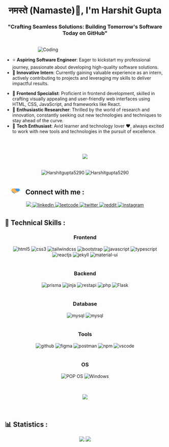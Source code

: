 <h1 align="center">नमस्ते (Namaste)🙏, I'm Harshit Gupta</h1>
<h3 align="center">"Crafting Seamless Solutions: Building Tomorrow's Software Today on GitHub"</h3>
<br/>
<img align="right" alt="Coding" width="400" src="https://cdn.dribbble.com/users/461802/screenshots/4753031/media/4711ad8d0ba0dcd367061aa7841f8107.gif" />
<br/>

- ⭐ **Aspiring Software Engineer**: Eager to kickstart my professional journey, passionate about developing high-quality software solutions.
- 🔭 **Innovative Intern**: Currently gaining valuable experience as an intern, actively contributing to projects and leveraging my skills to deliver impactful results.
<!-- 🌱 I’m currently learning **Docker**-->
- 💬 **Frontend Specialist**: Proficient in frontend development, skilled in crafting visually appealing and user-friendly web interfaces using HTML, CSS, JavaScript, and frameworks like React.
- 🚀 **Enthusiastic Researcher**: Thrilled by the world of research and innovation, constantly seeking out new technologies and techniques to stay ahead of the curve.
- 🍺 **Tech Enthusiast**: Avid learner and technology lover ❤️, always excited to work with new tools and technologies in the pursuit of excellence. 
 

<br/>

<br/>
<p align = 'center'> <img src= 'https://capsule-render.vercel.app/api?type=rect&color=gradient&height=2.5'/></p>
<br/>
<div align="center">
<img src="https://komarev.com/ghpvc/?username=Harshitgupta5290&label=Profile%20views&color=0e75b6&style=flat" alt="Harshitgupta5290"/> 
<img src="https://img.shields.io/github/stars/Harshitgupta5290.svg" alt="Harshitgupta5290"/>
</div>


<h2><img src="https://github.com/sakshamgurbhele/sakshamgurbhele/blob/main/Images/Handshake.gif" height="30">Connect with me :</h2>
<div align="center">
    <a href = "mailto:harshitgupta5290@gmail.com" target = "_blank">
    <img src="https://img.shields.io/badge/gmail-D14836?&style=for-the-badge&logo=gmail&logoColor=white" />
  </a>
   <a href="https://www.linkedin.com/in/harshitgupta1215/" target="_blank">
    <img src=https://img.shields.io/badge/linkedin-%231E77B5.svg?&style=for-the-badge&logo=linkedin&logoColor=white alt=linkedin style="margin-bottom: 5px;" />
  </a>
   <a href="" target="_blank">
    <img src=https://img.shields.io/badge/-LeetCode-FFA116?style=for-the-badge&logo=LeetCode&logoColor=black alt=leetcode style="margin-bottom: 5px;" />
  </a>
  <a href="" target="_blank">
    <img src=https://img.shields.io/badge/twitter-%2300acee.svg?&style=for-the-badge&logo=twitter&logoColor=white alt=twitter style="margin-bottom: 5px;" />
  </a>
    <a href="" target="_blank">
    <img src=https://img.shields.io/badge/Reddit-FF4500?style=for-the-badge&logo=reddit&logoColor=white alt=reddit style="margin-bottom: 5px;" />
  </a> 
  <a href="" target="_blank">
    <img src=https://img.shields.io/badge/instagram-%23000000.svg?&style=for-the-badge&logo=instagram&logoColor=white alt=instagram style="margin-bottom: 5px;" />
  </a> 
</div>  

<h2>🥇 Technical Skills :</h2> 
<div align="center"><h3 align="center">Frontend</h3>
  <img src="https://img.shields.io/badge/HTML5-%23E34F26.svg?style=for-the-badge&logo=html5&logoColor=white" align="center" alt="html5">
  <img src = "https://img.shields.io/badge/CSS3-%231572B6.svg?style=for-the-badge&logo=css3&logoColor=white" align="center" alt="css3">
  <img src = "https://img.shields.io/badge/Tailwind_CSS-38B2AC?style=for-the-badge&logo=tailwind-css&logoColor=white" align="center" alt="tailwindcss">
  <img src="https://img.shields.io/badge/Bootstrap-%23563D7C.svg?style=for-the-badge&logo=bootstrap&logoColor=white" align="center" alt="bootstrap">
  <img src ="https://img.shields.io/badge/JavaScript-%23323330.svg?style=for-the-badge&logo=javascript&logoColor=%23F7DF1E" align="center" alt="javascript">
  <img src='https://img.shields.io/badge/TypeScript-%23007ACC.svg?style=for-the-badge&logo=typescript&logoColor=white' align='center' alt='typescript' />
  <!--<img src='https://img.shields.io/badge/Next-black?style=for-the-badge&logo=next.js&logoColor=white' align='center' alt='nextjs' />-->
  <img src="https://img.shields.io/badge/ReactJS-20232A?style=for-the-badge&logo=react&logoColor=61DAFB"  align="center" alt="reactjs" />
  <img src="https://img.shields.io/badge/Jekyll-%2329ABE2.svg?style=for-the-badge&logo=jekyll&logoColor=white" alt="jekyll" align="center">
  <!--<img src="https://img.shields.io/badge/Redux-593D88?style=for-the-badge&logo=redux&logoColor=white"  align="center" alt="redux" />-->
  <!--<img src="https://img.shields.io/badge/React_Router-CA4245?style=for-the-badge&logo=react-router&logoColor=white"  align="center" alt="react-router" />-->
   <img src="https://img.shields.io/badge/Material--UI-0081CB?style=for-the-badge&logo=material-ui&logoColor=white"  align="center" alt="material-ui" />
</div>

<br/>
<div align="center">
  <h3 align="center">Backend</h3> 
  <img src="https://img.shields.io/badge/Prisma-3982CE?style=for-the-badge&logo=Prisma&logoColor=white" align="center" alt="prisma"/>
   <img src="https://img.shields.io/badge/Jinja-%23B41717?style=for-the-badge&logo=Jinja&logoColor=white" align="center" alt="jinja"> 
  <img src="https://img.shields.io/badge/Rest API-%23000000.svg?style=for-the-badge&logo=flask&logoColor=white" align="center" alt="restapi"/>
  <img src="https://img.shields.io/badge/PHP-%23777BB4.svg?style=for-the-badge&logo=php&logoColor=white" align="center" alt="php">
  <!--<img src="https://img.shields.io/badge/Node.js-339933?style=for-the-badge&logo=nodedotjs&logoColor=white" align="center" alt="nodejs" />-->
  <!--<img src="https://img.shields.io/badge/Express.js-%23323330.svg?style=for-the-badge&logo=express&logoColor=white" align="center" alt="expressjs"/>-->
  <img src="https://img.shields.io/badge/Flask-%23000000.svg?style=for-the-badge&logo=flask&logoColor=white" align="center" alt="Flask"/>
</div>

<br/>
<div align="center">
  <h3 align="center">Database</h3> 
  <!--<img src="https://img.shields.io/badge/MongoDB-4EA94B?style=for-the-badge&logo=mongodb&logoColor=white" align="center" alt="mongodb"/>-->
  <img src="https://img.shields.io/badge/MySQL-00000F?style=for-the-badge&logo=mysql&logoColor=white" align="center" alt="mysql"/>
  <img src="https://img.shields.io/badge/PostgreSQL-316192?style=for-the-badge&logo=postgresql&logoColor=white" align="center" alt="mysql"/>
</div>

<br/>
<div align="center">
  <h3 align="center">Tools</h3> 
  <!--<img src="https://img.shields.io/badge/netlify-%23000000.svg?style=for-the-badge&logo=netlify&logoColor=#00C7B7" align="center" alt="git"/>-->
  <!--<img src="https://img.shields.io/badge/vercel-%23000000.svg?style=for-the-badge&logo=vercel&logoColor=whit" align="center" alt="git"/>-->
  <img src="https://img.shields.io/badge/GitHub-100000?style=for-the-badge&logo=github&logoColor=white"  align="center" alt="github"/>
  <img src ="https://img.shields.io/badge/Figma-F24E1E?style=for-the-badge&logo=figma&logoColor=white" align="center" alt="figma">
  <img src ="https://img.shields.io/badge/Postman-FF6C37?style=for-the-badge&logo=postman&logoColor=white" align="center" alt="postman">
  <img src ="https://img.shields.io/badge/NPM-CA4245?style=for-the-badge&logo=npm&logoColor=white" align="center" alt="npm">
  <img src="https://img.shields.io/badge/Visual%20Studio-%23007ACC.svg?style=for-the-badge&logo=visual-studio&logoColor=white" align="center" alt="vscode"/>
</div>

<br/>
<div align="center">
  <h3 align="center">OS</h3> 
  <img src="https://img.shields.io/badge/Pop!_OS-%236C8EBF?style=for-the-badge&logo=pop-os&logoColor=white" align="center" alt="POP OS">
  <!--<img src="https://img.shields.io/badge/Fedora-294172?style=for-the-badge&logo=fedora&logoColor=white" align="center" alt="fedora"/>-->
  <img src="https://img.shields.io/badge/Windows-0078D6?style=for-the-badge&logo=windows&logoColor=white" align="center" alt="Windows"/>
</div>

<br/>
<!--<div align="center">
  <h3 align="center">Workspace Specs</h3> 
  <img src="https://img.shields.io/badge/Pop!_OS-ASUS_ROG-EE1C27?style=for-the-badge&logo=pop-os&logoColor=white" align="center" alt="POP-ASUS-ROG">
  <!--<img src="https://img.shields.io/badge/Fedora-ASUS_ROG-294172?style=for-the-badge&logo=fedora&logoColor=white" align="center" alt="asus"/>
  <img src="https://img.shields.io/badge/Ryzen%207-AMD_4000-ED1C24?style=for-the-badge&logo=amd&logoColor=white" align="center" alt="ryzen-7-amd-4000">
  <!--<img src="https://img.shields.io/badge/Intel-Core_i7_9th-0071C5?style=for-the-badge&logo=intel&logoColor=white" align="center" alt="i7"/>
  <img src="https://img.shields.io/badge/NVIDIA-GTX1650-76B900?style=for-the-badge&logo=nvidia&logoColor=white" align="center" alt="i7"/>  
</div>-->

<br/>
<p align = 'center'> <img src= 'https://capsule-render.vercel.app/api?type=rect&color=gradient&height=2.5'/></p>
<br/>

<h2>📊 Statistics  :  </h2>  
<div align="center">
  <img  src="https://github-readme-stats.vercel.app/api?username=Harshitgupta5290&show_icons=true&theme=tokyonight&hide_border=false" style="height: 240px"/>
  <img src="https://github-readme-stats.vercel.app/api/top-langs?username=Harshitgupta5290&show_icons=true&locale=en&theme=tokyonight&hide_border=false" />
  <!--<img src="https://github-readme-streak-stats.herokuapp.com/?user=devilghostman&theme=tokyonight&hide_border=false"/>-->
</div>
